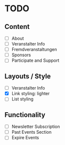 # TODO

## Content
- [ ] About
- [ ] Veranstalter Info
- [ ] Fremdveranstaltungen
- [ ] Sponsors
- [ ] Participate and Support

## Layouts / Style
- [ ] Veranstalter Info
- [x] Link styling: lighter
- [ ] List styling

## Functionality
- [ ] Newsletter Subscription
- [ ] Past Events Section
- [ ] Expire Events
